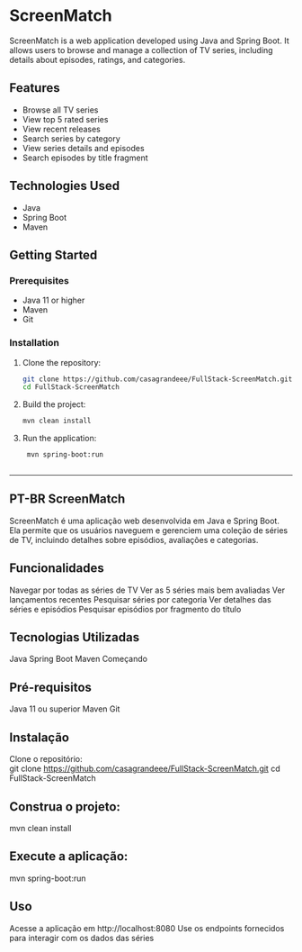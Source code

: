 # ScreenMatch

ScreenMatch is a web application developed using Java and Spring Boot. It allows users to browse and manage a collection of TV series, including details about episodes, ratings, and categories.

## Features

- Browse all TV series
- View top 5 rated series
- View recent releases
- Search series by category
- View series details and episodes
- Search episodes by title fragment

## Technologies Used

- Java
- Spring Boot
- Maven

## Getting Started

### Prerequisites

- Java 11 or higher
- Maven
- Git

### Installation

1. Clone the repository:
   ```sh
   git clone https://github.com/casagrandeee/FullStack-ScreenMatch.git
   cd FullStack-ScreenMatch
   ```
2. Build the project:
   ```sh
   mvn clean install
   ```
3. Run the application:
   ```sh
    mvn spring-boot:run
  ```
```
<hr></hr>

## PT-BR ScreenMatch

ScreenMatch é uma aplicação web desenvolvida em Java e Spring Boot. Ela permite que os usuários naveguem e gerenciem uma coleção de séries de TV, incluindo detalhes sobre episódios, avaliações e categorias.  

## Funcionalidades
Navegar por todas as séries de TV
Ver as 5 séries mais bem avaliadas
Ver lançamentos recentes
Pesquisar séries por categoria
Ver detalhes das séries e episódios
Pesquisar episódios por fragmento do título

## Tecnologias Utilizadas
Java
Spring Boot
Maven
Começando

## Pré-requisitos
Java 11 ou superior
Maven
Git

## Instalação
Clone o repositório:  
git clone https://github.com/casagrandeee/FullStack-ScreenMatch.git
cd FullStack-ScreenMatch

## Construa o projeto:  
mvn clean install

## Execute a aplicação:  
mvn spring-boot:run

## Uso
Acesse a aplicação em http://localhost:8080
Use os endpoints fornecidos para interagir com os dados das séries
